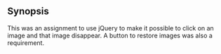 ## Synopsis
This was an assignment to use jQuery to make it possible to click on an image and that image disappear. A button to restore images was also a requirement.